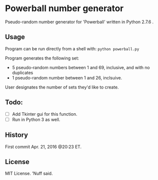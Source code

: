 # Powerball number generator 

Pseudo-random number generator for 'Powerball' written in Python 2.7.6 .

## Usage 

Program can be run directly from a shell with: 
`python powerball.py`

Program generates the following set:

* 5 pseudo-random numbers between 1 and 69, inclusive, and with no duplicates 
* 1 pseudo-random number between 1 and 26, inclsuive.

User designates the number of sets they'd like to create.

## Todo: 

- [ ] Add Tkinter gui for this function. 
- [ ] Run in Python 3 as well. 

## History 

First commit Apr. 21, 2016 @20:23 ET. 

## License 

MIT License. 'Nuff said.  
